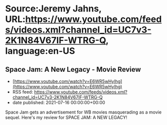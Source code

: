 # Source:Jeremy Jahns, URL:https://www.youtube.com/feeds/videos.xml?channel_id=UC7v3-2K1N84V67IF-WTRG-Q, language:en-US

## Space Jam: A New Legacy - Movie Review
 - [https://www.youtube.com/watch?v=E6WR5wHylhg](https://www.youtube.com/watch?v=E6WR5wHylhg)
 - RSS feed: https://www.youtube.com/feeds/videos.xml?channel_id=UC7v3-2K1N84V67IF-WTRG-Q
 - date published: 2021-07-16 00:00:00+00:00

Space Jam gets an advertisement for WB movies masquerading as a movie sequel. Here's my review for SPACE JAM: A NEW LEGACY!

